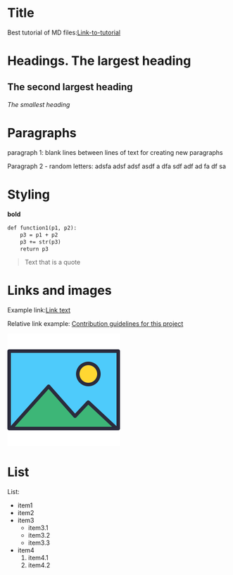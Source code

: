 Title
=================

Best tutorial of MD files:[Link-to-tutorial](https://docs.github.com/es/get-started/writing-on-github/getting-started-with-writing-and-formatting-on-github/basic-writing-and-formatting-syntax)


# Headings.    The largest heading
## The second largest heading
###### The smallest heading

# Paragraphs

paragraph 1: blank lines between lines of text for creating new paragraphs

Paragraph 2 - random letters: adsfa adsf adsf asdf a dfa sdf adf ad fa df sa

<!-- Comment: This content will not appear in the rendered Markdown -->


# Styling

**bold**

``` Style for code:
def function1(p1, p2):
    p3 = p1 + p2
    p3 += str(p3)
    return p3
```

> Text that is a quote


# Links and images
Example link:[Link text](https://google.com)

Relative link example: [Contribution guidelines for this project](./CONTRIBUTING.md)

![This is an image](./image.png)


# List
List:
- item1
- item2
- item3
  * item3.1
  * item3.2
  * item3.3
- item4
  1. item4.1
  2. item4.2
